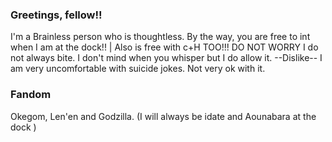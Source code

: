 ### Greetings, fellow!!

I'm a Brainless person who is thoughtless. By the way, you are free to int when I am at the dock!! |
Also is free with c+H TOO!!! DO NOT WORRY I do not always bite. I don't mind when you whisper but I do allow it. 
 --Dislike--
I am very uncomfortable with suicide jokes. Not very ok with it.                         
 
  ### Fandom
 Okegom, Len'en and Godzilla.                        (I will always be idate and Aounabara at the dock ) 
 
 
